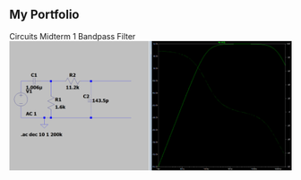 ## My Portfolio

Circuits Midterm 1 Bandpass Filter
![image of bandpass filter](/assets/images/BPF.png)
